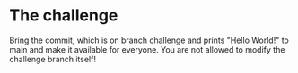 # The challenge

Bring the commit, which is on branch challenge and prints "Hello World!" to main and make it available for everyone.
You are not allowed to modify the challenge branch itself!
